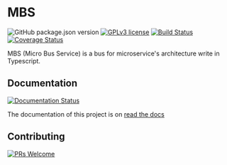 # MBS

![GitHub package.json version](https://img.shields.io/github/package-json/v/vilsafur/mbs)
[![GPLv3 license](https://img.shields.io/badge/License-GPLv3-blue.svg)](http://perso.crans.org/besson/LICENSE.html)
[![Build Status](https://travis-ci.com/Vilsafur/mbs.svg?branch=master)](https://travis-ci.com/Vilsafur/mbs)
[![Coverage Status](https://coveralls.io/repos/github/Vilsafur/mbs/badge.svg?branch=master)](https://coveralls.io/github/Vilsafur/mbs?branch=master)

MBS (Micro Bus Service) is a bus for microservice's architecture write in Typescript.

## Documentation
[![Documentation Status](https://readthedocs.org/projects/mbs/badge?version=latest)](http://mbs.readthedocs.io/?version=latest)

The documentation of this project is on [read the docs](https://mbs.readthedocs.io)

## Contributing
[![PRs Welcome](https://img.shields.io/badge/PRs-welcome-brightgreen.svg?style=flat-square)](http://makeapullrequest.com)